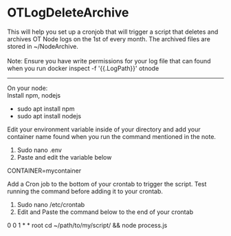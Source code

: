 # OTLogDeleteArchive
This will help you set up a cronjob that will trigger a script that deletes and archives OT Node logs on the 1st of every month. The archived files are stored in ~/NodeArchive.
<br><br>
Note: Ensure you have write permissions for your log file that can found when you run docker inspect -f '{{.LogPath}}' otnode

------------------------------------------------------------------------------------------------------------------------------------------------------------------

On your node:<br>
Install npm, nodejs
<ul>
<li>sudo apt install npm</li>
<li>sudo apt install nodejs</li>
</ul>

Edit your environment variable inside of your directory and add your container name found when you run the command mentioned in the note.
<ol>
<li>Sudo nano .env</li>
<li>Paste and edit the variable below</li>
</ol>

CONTAINER=mycontainer

Add a Cron job to the bottom of your crontab to trigger the script. Test running the command before adding it to your crontab.
<ol>
<li>Sudo nano /etc/crontab</li>
<li>Edit and Paste the command below to the end of your crontab</li>
</ol>

0 0 1 * * root cd ~/path/to/my/script/ && node process.js
